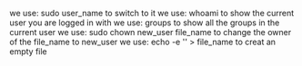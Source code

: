 we use: sudo user_name to switch to it
we use: whoami to show the current user you are logged in with
we use: groups to show all the groups in the current user
we use: sudo chown new_user file_name to change the owner of the file_name to new_user
we use: echo -e '' > file_name to creat an empty file
